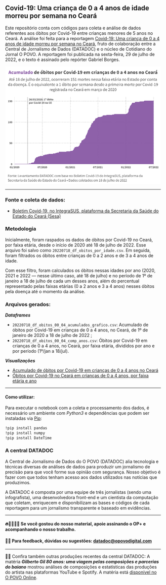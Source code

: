 ## Covid-19: Uma criança de 0 a 4 anos de idade morreu por semana no Ceará

Este repositório conta com códigos para coleta e análise de dados referentes aos óbitos por Covid-19 entre crianças menores de 5 anos no Ceará. A análise foi feita para a reportagem [Covid-19: Uma criança de 0 a 4 anos de idade morreu por semana no Ceará](https://mais.opovo.com.br/reportagens-especiais/2022/07/29/covid-19-uma-crianca-de-0-a-4-anos-de-idade-morreu-por-semana-no-ceara.html), fruto de colaboração entre a Central de Jornalismo de Dados (DATADOC) e o núcleo de Cotidiano do Jornal O POVO. A reportagem foi publicada na sexta-feira, 29 de julho de 2022, e o texto é assinado pelo repórter Gabriel Borges.

![Acumulado de óbitos por Covid-19 em crianças de 0 a 4 anos no Ceará, de 2020 a 18 de julho de 2022](imagem/acumulado.png)

--------------------------------------

### Fonte e coleta de dados:

- [Boletim Covid-19, no IntegraSUS, plataforma da Secretaria da Saúde do Estado do Ceará (Sesa)](https://integrasus.saude.ce.gov.br/#/indicadores/indicadores-coronavirus/coronavirus-ceara)

### Metodologia

Inicialmente, foram raspados os dados de óbitos por Covid-19 no Ceará, por faixa etária, desde o início de 2020 até 18 de julho de 2022. Esse arquivo foi salvo como `20220718_df_obitos_por_idade.csv`. Em seguida, foram filtrados os óbitos entre crianças de 0 a 2 anos e de 3 a 4 anos de idade.

Com esse filtro, foram calculados os óbitos nessas idades por ano (2020, 2021 e 2022 — nesse último caso, até 18 de julho) e no período de 1º de janeiro a 18 de julho de cada um desses anos, além do percentual representado pelas faixas etárias (0 a 2 anos e 3 a 4 anos) nesses óbitos pela doença até o momento da análise.

### Arquivos gerados:

**_Dataframes_**
 - `20220718_df_obitos_00_04_acumulados_grafico.csv`:  Acumulado de óbitos por Covid-19 em crianças de 0 a 4 anos, no Ceará, de 1º de janeiro de 2020 a 18 de julho de 2022 ;
 - `20220718_df_obitos_00_04_comp_anos.csv`:  Óbitos por Covid-19 em crianças de 0 a 4 anos, no Ceará, por faixa etária, divididos por ano e por período (1º/jan a 18/jul).
 
 **_Visualizações_**
- [Acumulado de óbitos por Covid-19 em crianças de 0 a 4 anos no Ceará](https://public.flourish.studio/visualisation/10527332/)
- [Óbitos por Covid-19 no Ceará em crianças de 0 a 4 anos, por faixa etária e ano](https://public.flourish.studio/visualisation/10527141/)

--------------------------------------

#### Como utilizar:

Para executar o notebook com a coleta e processamento dos dados, é necessário um ambiente com *Python3* e dependências que podem ser instaladas via [Pip](https://pypi.org/project/pip/): 
```{python}
!pip install pandas
!pip install numpy
!pip install DateTime
```

### A central DATADOC

A Central de Jornalismo de Dados do O POVO (DATADOC) alia tecnologia e técnicas diversas de análises de dados para produzir um jornalismo de precisão para que você forme sua opinião com segurança. Nosso objetivo é fazer com que todos tenham acesso aos dados utilizados nas notícias que produzimos.

A DATADOC é composta por uma equipe de três jornalistas (sendo uma infografista), uma desenvolvedora front-end e um cientista da computação que coletam, enriquecem e disponibilizam as bases e códigos de cada reportagem para um jornalismo transparente e baseado em evidências.

 --------------------------------------
#### 🔥📰👩🏻‍💻 Se você gostou do nosso material, apoie assinando o OP+ e acompanhando o nosso trabalho.

#### 📝📨 Para feedback, dúvidas ou sugestões: datadoc@opovodigital.com

--------------------------------------
 
🎤🎼 Confira também outras produções recentes da central DATADOC: A matéria  ***Gilberto Gil 80 anos: uma viagem pelas composições e parcerias do baiano*** mostrou análises de composições e estatísticas das produções do artista nas plataformas YouTube e Spotify. A matéria está [disponível no O POVO Online](https://www.opovo.com.br/vidaearte/2022/06/24/gilberto-gil-80-anos-uma-viagem-pelas-composicoes-e-parcerias-do-baiano.html).
